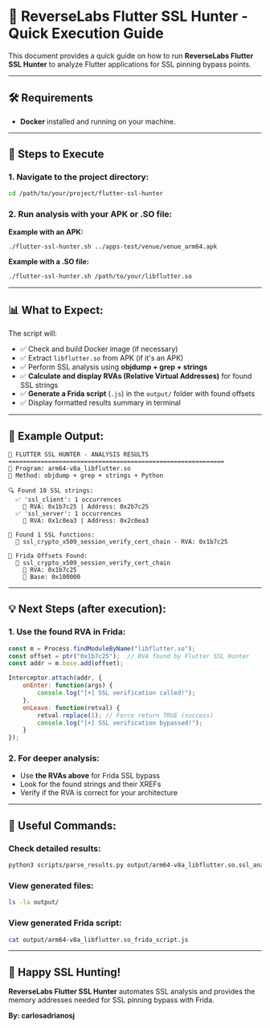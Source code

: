 # 🚀 ReverseLabs Flutter SSL Hunter - Quick Execution Guide

This document provides a quick guide on how to run **ReverseLabs Flutter SSL Hunter** to analyze Flutter applications for SSL pinning bypass points.

---

## 🛠️ **Requirements**

-   **Docker** installed and running on your machine.

---

## 🏃 **Steps to Execute**

### **1. Navigate to the project directory:**
```bash
cd /path/to/your/project/flutter-ssl-hunter
```

### **2. Run analysis with your APK or .SO file:**

**Example with an APK:**
```bash
./flutter-ssl-hunter.sh ../apps-test/venue/venue_arm64.apk
```

**Example with a .SO file:**
```bash
./flutter-ssl-hunter.sh /path/to/your/libflutter.so
```

---

## 📊 **What to Expect:**

The script will:
-   ✅ Check and build Docker image (if necessary)
-   ✅ Extract `libflutter.so` from APK (if it's an APK)
-   ✅ Perform SSL analysis using **objdump + grep + strings**
-   ✅ **Calculate and display RVAs (Relative Virtual Addresses)** for found SSL strings
-   ✅ **Generate a Frida script** (`.js`) in the `output/` folder with found offsets
-   ✅ Display formatted results summary in terminal

---

## 🎯 **Example Output:**

```
🎯 FLUTTER SSL HUNTER - ANALYSIS RESULTS
============================================================
📄 Program: arm64-v8a_libflutter.so
🔧 Method: objdump + grep + strings + Python

🔍 Found 10 SSL strings:
  ✅ 'ssl_client': 1 occurrences
    📍 RVA: 0x1b7c25 | Address: 0x2b7c25
  ✅ 'ssl_server': 1 occurrences
    📍 RVA: 0x1c0ea3 | Address: 0x2c0ea3

🎯 Found 1 SSL functions:
  📍 ssl_crypto_x509_session_verify_cert_chain - RVA: 0x1b7c25

🚀 Frida Offsets Found:
  🎯 ssl_crypto_x509_session_verify_cert_chain
    📍 RVA: 0x1b7c25
    📍 Base: 0x100000
```

---

## 💡 **Next Steps (after execution):**

### **1. Use the found RVA in Frida:**
```javascript
const m = Process.findModuleByName("libflutter.so");
const offset = ptr("0x1b7c25");  // RVA found by Flutter SSL Hunter
const addr = m.base.add(offset);

Interceptor.attach(addr, {
    onEnter: function(args) {
        console.log("[+] SSL verification called!");
    },
    onLeave: function(retval) {
        retval.replace(1); // Force return TRUE (success)
        console.log("[+] SSL verification bypassed!");
    }
});
```

### **2. For deeper analysis:**
- Use **the RVAs above** for Frida SSL bypass
- Look for the found strings and their XREFs
- Verify if the RVA is correct for your architecture

---

## 🔧 **Useful Commands:**

### **Check detailed results:**
```bash
python3 scripts/parse_results.py output/arm64-v8a_libflutter.so.ssl_analysis.json
```

### **View generated files:**
```bash
ls -la output/
```

### **View generated Frida script:**
```bash
cat output/arm64-v8a_libflutter.so_frida_script.js
```

---

## 🎉 **Happy SSL Hunting!**

**ReverseLabs Flutter SSL Hunter** automates SSL analysis and provides the memory addresses needed for SSL pinning bypass with Frida.

**By: carlosadrianosj**